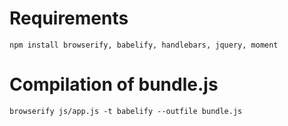 # Requirements
    npm install browserify, babelify, handlebars, jquery, moment

# Compilation of bundle.js
    browserify js/app.js -t babelify --outfile bundle.js
